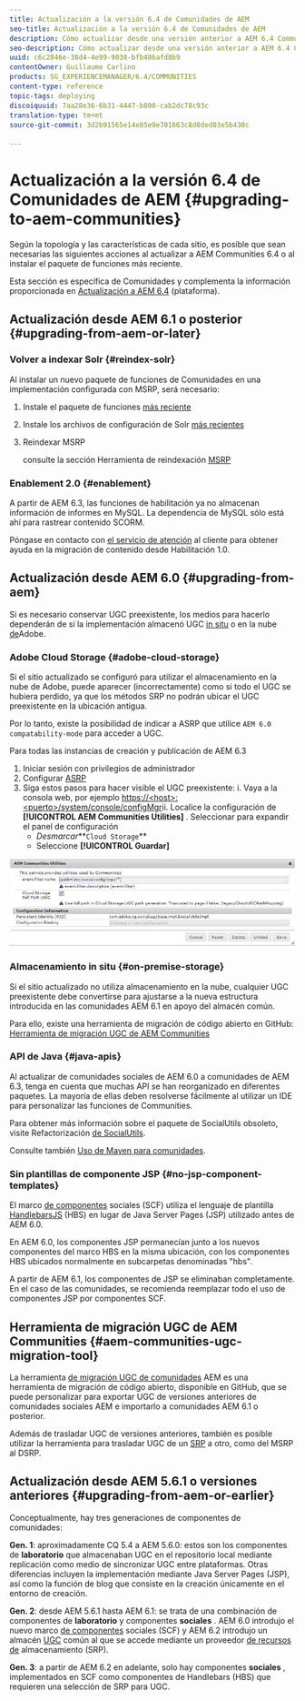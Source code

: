 ```yaml
---
title: Actualización a la versión 6.4 de Comunidades de AEM
seo-title: Actualización a la versión 6.4 de Comunidades de AEM
description: Cómo actualizar desde una versión anterior a AEM 6.4 Communities
seo-description: Cómo actualizar desde una versión anterior a AEM 6.4 Communities
uuid: c6c2846e-38d4-4e99-9038-bfb486afd8b9
contentOwner: Guillaume Carlino
products: SG_EXPERIENCEMANAGER/6.4/COMMUNITIES
content-type: reference
topic-tags: deploying
discoiquuid: 7aa28e36-6b31-4447-b800-cab2dc78c93c
translation-type: tm+mt
source-git-commit: 3d2b91565e14e85e9e701663c8d0ded03e5b430c

---
```



# Actualización a la versión 6.4 de Comunidades de AEM {#upgrading-to-aem-communities}

Según la topología y las características de cada sitio, es posible que sean necesarias las siguientes acciones al actualizar a AEM Communities 6.4 o al instalar el paquete de funciones más reciente.

Esta sección es específica de Comunidades y complementa la información proporcionada en [Actualización a AEM 6.4](../../help/sites-deploying/upgrade.md) (plataforma).

## Actualización desde AEM 6.1 o posterior {#upgrading-from-aem-or-later}

### Volver a indexar Solr {#reindex-solr}

Al instalar un nuevo paquete de funciones de Comunidades en una implementación configurada con MSRP, será necesario:

1. Instale el paquete de funciones [más reciente](deploy-communities.md#latestfeaturepack)
2. Instale los archivos de configuración de Solr [más recientes](msrp.md#upgrading)
3. Reindexar MSRP

   consulte la sección Herramienta de reindexación [MSRP](msrp.md#msrp-reindex-tool)

### Enablement 2.0 {#enablement}

A partir de AEM 6.3, las funciones de habilitación ya no almacenan información de informes en MySQL. La dependencia de MySQL sólo está ahí para rastrear contenido SCORM.

Póngase en contacto con [el servicio de atención](https://helpx.adobe.com/marketing-cloud/contact-support.html) al cliente para obtener ayuda en la migración de contenido desde Habilitación 1.0.

## Actualización desde AEM 6.0 {#upgrading-from-aem}

Si es necesario conservar UGC preexistente, los medios para hacerlo dependerán de si la implementación almacenó UGC [in situ](#on-premise-storage) o en la nube [de](#adobe-cloud-storage)Adobe.

### Adobe Cloud Storage {#adobe-cloud-storage}

Si el sitio actualizado se configuró para utilizar el almacenamiento en la nube de Adobe, puede aparecer (incorrectamente) como si todo el UGC se hubiera perdido, ya que los métodos SRP no podrán ubicar el UGC preexistente en la ubicación antigua.

Por lo tanto, existe la posibilidad de indicar a ASRP que utilice `AEM 6.0 compatability-mode` para acceder a UGC.

Para todas las instancias de creación y publicación de AEM 6.3

1. Iniciar sesión con privilegios de administrador
2. Configurar [ASRP](asrp.md)
3. Siga estos pasos para hacer visible el UGC preexistente:
i. Vaya a la consola web, por ejemplo
   [https://&lt;host>:&lt;puerto>/system/console/configMgr](http://localhost:4502/system/console/configMgr)ii. Localice la configuración de **[!UICONTROL AEM Communities Utilities]** . Seleccionar para expandir el panel de configuración
   * *Desmarcar***`Cloud Storage`**
   * Seleccione **[!UICONTROL Guardar]**

![chlimage_1-126](assets/chlimage_1-126.png)

### Almacenamiento in situ {#on-premise-storage}

Si el sitio actualizado no utiliza almacenamiento en la nube, cualquier UGC preexistente debe convertirse para ajustarse a la nueva estructura introducida en las comunidades AEM 6.1 en apoyo del almacén común.

Para ello, existe una herramienta de migración de código abierto en GitHub:\
[Herramienta de migración UGC de AEM Communities](https://github.com/Adobe-Marketing-Cloud/communities-ugc-migration)

### API de Java {#java-apis}

Al actualizar de comunidades sociales de AEM 6.0 a comunidades de AEM 6.3, tenga en cuenta que muchas API se han reorganizado en diferentes paquetes. La mayoría de ellas deben resolverse fácilmente al utilizar un IDE para personalizar las funciones de Communities.

Para obtener más información sobre el paquete de SocialUtils obsoleto, visite Refactorización [de SocialUtils](socialutils.md).

Consulte también [Uso de Maven para comunidades](maven.md).

### Sin plantillas de componente JSP {#no-jsp-component-templates}

El marco [de componentes](scf.md) sociales (SCF) utiliza el lenguaje de plantilla [HandlebarsJS](https://www.handlebarsjs.com/) (HBS) en lugar de Java Server Pages (JSP) utilizado antes de AEM 6.0.

En AEM 6.0, los componentes JSP permanecían junto a los nuevos componentes del marco HBS en la misma ubicación, con los componentes HBS ubicados normalmente en subcarpetas denominadas &quot;hbs&quot;.

A partir de AEM 6.1, los componentes de JSP se eliminaban completamente. En el caso de las comunidades, se recomienda reemplazar todo el uso de componentes JSP por componentes SCF.

## Herramienta de migración UGC de AEM Communities {#aem-communities-ugc-migration-tool}

La herramienta [de migración UGC de comunidades](https://github.com/Adobe-Marketing-Cloud/communities-ugc-migration) AEM es una herramienta de migración de código abierto, disponible en GitHub, que se puede personalizar para exportar UGC de versiones anteriores de comunidades sociales AEM e importarlo a comunidades AEM 6.1 o posterior.

Además de trasladar UGC de versiones anteriores, también es posible utilizar la herramienta para trasladar UGC de un [SRP](working-with-srp.md) a otro, como del MSRP al DSRP.

## Actualización desde AEM 5.6.1 o versiones anteriores {#upgrading-from-aem-or-earlier}

Conceptualmente, hay tres generaciones de componentes de comunidades:

**Gen. 1**: aproximadamente CQ 5.4 a AEM 5.6.0: estos son los componentes de **laboratorio** que almacenaban UGC en el repositorio local mediante replicación como medio de sincronizar UGC entre plataformas. Otras diferencias incluyen la implementación mediante Java Server Pages (JSP), así como la función de blog que consiste en la creación únicamente en el entorno de creación.

**Gen. 2**: desde AEM 5.6.1 hasta AEM 6.1: se trata de una combinación de componentes de **laboratorio** y componentes **sociales** . AEM 6.0 introdujo el nuevo marco [de componentes](scf.md) sociales (SCF) y AEM 6.2 introdujo un almacén [UGC](working-with-srp.md) común al que se accede mediante un proveedor [de recursos de](srp.md) almacenamiento (SRP).

**Gen. 3**: a partir de AEM 6.2 en adelante, solo hay componentes **sociales** , implementados en SCF como componentes de Handlebars (HBS) que requieren una selección de SRP para UGC.
